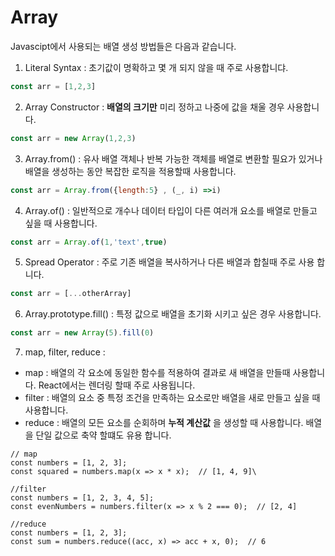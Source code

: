 # Array

Javascipt에서 사용되는 배열 생성 방법들은 다음과 같습니다.

1. Literal Syntax : 초기값이 명확하고 몇 개 되지 않을 때 주로 사용합니댜.

  ```javascript
  const arr = [1,2,3]
  ```

2. Array Constructor : **배열의 크기만** 미리 정하고 나중에 값을 채울 경우 사용합니다.
   
```javascript
const arr = new Array(1,2,3)
```
3. Array.from() : 유사 배열 객체나 반복 가능한 객체를 배열로 변환할 필요가 있거나
   배열을 생성하는 동안 복잡한 로직을 적용할때 사용합니다.
   
  ```javascript
const arr = Array.from({length:5} , (_, i) =>i)
   ```
4. Array.of() : 일반적으로 개수나 데이터 타입이 다른 여러개 요소를 배열로 만들고 싶을 때 사용합니다.
    
  ```javascript
  const arr = Array.of(1,'text',true)
  ```
5. Spread Operator : 주로 기존 배열을 복사하거나 다른 배열과 합칠때 주로 사용 합니다.
   
  ```javascript
  const arr = [...otherArray]
  ```
6. Array.prototype.fill() : 특정 값으로 배열을 초기화 시키고 싶은 경우 사용합니다.

```javascript
const arr = new Array(5).fill(0)
```
7. map, filter, reduce :
  - map : 배열의 각 요소에 동일한 함수를 적용하여 결과로 새 배열을 만들때 사용합니다. React에서는 렌더링 할때 주로 사용됩니다.
  - filter : 배열의 요소 중 특정 조건을 만족하는 요소로만 배열을 새로 만들고 싶을 때 사용합니다.
  - reduce : 배열의 모든 요소를 순회하며 **누적 계산값** 을 생성할 때 사용합니다. 배열을 단일 값으로 축약 할떄도 유용 합니다.
   
```javasciprt
// map
const numbers = [1, 2, 3];
const squared = numbers.map(x => x * x);  // [1, 4, 9]\

//filter
const numbers = [1, 2, 3, 4, 5];
const evenNumbers = numbers.filter(x => x % 2 === 0);  // [2, 4]

//reduce
const numbers = [1, 2, 3];
const sum = numbers.reduce((acc, x) => acc + x, 0);  // 6

``` 

